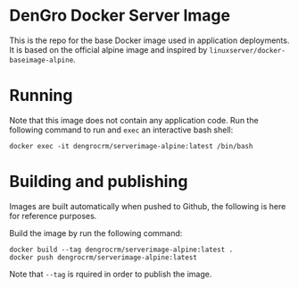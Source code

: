 # DenGro Docker Server Image

This is the repo for the base Docker image used in application deployments. It is based on the official alpine image and inspired by `linuxserver/docker-baseimage-alpine`.

# Running

Note that this image does not contain any application code. Run the following command to run and `exec` an interactive bash shell:

	docker exec -it dengrocrm/serverimage-alpine:latest /bin/bash

# Building and publishing

Images are built automatically when pushed to Github, the following is here for reference purposes.

Build the image by run the following command:

	docker build --tag dengrocrm/serverimage-alpine:latest .
	docker push dengrocrm/serverimage-alpine:latest

Note that `--tag` is rquired in order to publish the image.